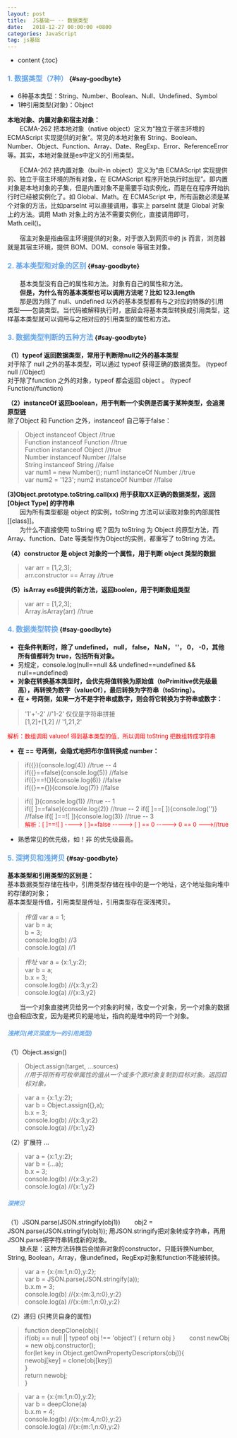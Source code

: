 ```yaml
---
layout: post
title:  JS基础一 -- 数据类型
date:   2018-12-27 00:00:00 +0800
categories: JavaScript
tag: js基础
---
```


* content
{:toc}


#### <font color="#65A5EA" size="3">1. 数据类型（7种）</font>			{#say-goodbyte}

* 6种基本类型：String、Number、Boolean、Null、Undefined、Symbol
* 1种引用类型(对象)：Object 

**本地对象、内置对象和宿主对象：**    
&emsp;&emsp;ECMA-262 把本地对象（native object）定义为“独立于宿主环境的 ECMAScript 实现提供的对象”。常见的本地对象有 String、Boolean、Number、Object、Function、Array、Date、RegExp、Error、ReferenceError等。其实，本地对象就是es中定义的引用类型。

&emsp;&emsp;ECMA-262 把内置对象（built-in object）定义为“由 ECMAScript 实现提供的、独立于宿主环境的所有对象，在 ECMAScript 程序开始执行时出现”。即内置对象是本地对象的子集，但是内置对象不是需要手动实例化，而是在在程序开始执行时已经被实例化了。如 Global、Math。在 ECMAScript 中，所有函数必须是某个对象的方法，比如parseInt 可以直接调用，事实上 parseInt 就是 Global 对象上的方法。调用 Math 对象上的方法不需要实例化，直接调用即可， Math.ceil()。 

&emsp;&emsp;宿主对象是指由宿主环境提供的对象，对于嵌入到网页中的 js 而言，浏览器就是其宿主环境，提供 BOM、DOM、console 等宿主对象。   
#### <font color="#65A5EA" size="3">2. 基本类型和对象的区别</font>			{#say-goodbyte} 
&emsp;&emsp;基本类型没有自己的属性和方法。对象有自己的属性和方法。   
&emsp;&emsp;**但是，为什么有的基本类型也可以调用方法呢？比如 123.length**  
&emsp;&emsp;那是因为除了 null、undefined 以外的基本类型都有与之对应的特殊的引用类型——包装类型。当代码被解释执行时，底层会将基本类型转换成引用类型，这样基本类型就可以调用与之相对应的引用类型的属性和方法。

#### <font color="#65A5EA" size="3">3. 数据类型判断的五种方法</font>			{#say-goodbyte} 
**（1）typeof 返回数据类型，常用于判断除null之外的基本类型**    
对于除了 null 之外的基本类型，可以通过 typeof 获得正确的数据类型。 (typeof null //Object)    
对于除了function 之外的对象，typeof 都会返回 object 。 (typeof Function//function) 

**（2）instanceOf 返回boolean，用于判断一个实例是否属于某种类型，会追溯原型链**  
除了Object 和 Function 之外，instanceof 自己等于false：    
>Object instanceof Object       //true  
>Function instanceof Function  //true  
>Function instanceof Object   //true  
>Number instanceof Number    //false  
>String instanceof String   //false  
>var num1 = new Number();  num1 instanceOf Number  //true   
>var num2 = '123';  num2 instanceOf Number  //false 

**(3)Object.prototype.toString.call(xx) 用于获取XX正确的数据类型，返回[Object Type] 的字符串**  
&emsp;&emsp;因为所有类型都是 object 的实例，toString 方法可以读取对象的内部属性[[class]]。  
&emsp;&emsp;为什么不直接使用 toString 呢？因为 toString 为 Object 的原型方法，而 Array、function、Date 等类型作为Object的实例，都重写了 toString 方法。  

**（4）constructor 是 object 对象的一个属性，用于判断 object 类型的数据**
>var arr = [1,2,3];  
>arr.constructor == Array    //true   

**（5）isArray es6提供的新方法，返回boolen，用于判断数组类型**  
>var arr = [1,2,3];  
>Array.isArray(arr)    //true  

#### <font color="#65A5EA" size="3">4. 数据类型转换</font>			{#say-goodbyte}  
* **在条件判断时，除了 undefined， null， false， NaN， ''， 0， -0，其他所有值都转为 true，包括所有对象。**  
* 另规定，console.log(null==null && undefined==undefined && null==undefined)  
* **对象在转换基本类型时，会优先将值转换为原始值（toPrimitive优先级最高），再转换为数字（valueOf），最后转换为字符串（toString）。**
* **在 + 号两侧，如果一方不是字符串或数字，则会将它转换为字符串或数字：**  
>'1'+'-2'  //'1-2' 仅仅是字符串拼接  
>[1,2]+[1,2]  // '1,21,2'  

<font color="red" size="2">解析：数组调用 valueof 得到基本类型的值，所以调用 toString 把数组转成字符串 </font>    
* **在 == 号两侧，会隐式地把布尔值转换成 number：**  
>if({}){console.log(4)}  //true -- 4  
>if({}==false){console.log(5)}  //false  
>if({}==!{}){console.log(6)}  //false  
>if({}=={}){console.log(7)}  //false    

>if([ ]){console.log(1)}   //true -- 1    
>if([ ]==false){console.log(2)}   //true -- 2 
>if([ ]==[ ]){console.log('')}   //false
>if([ ]==![ ]){console.log(3)}  //true -- 3  
><font color="red" size="2">解析：[ ]==![ ]  ---->   [ ]==false   ----->   [ ] == 0   ----->   0 == 0  --->//true </font>  
* 熟悉常见的优先级，如！非 的优先级最高。

#### <font color="#65A5EA" size="3">5. 深拷贝和浅拷贝</font>			{#say-goodbyte}
**基本类型和引用类型的区别是：**    
基本数据类型存储在栈中，引用类型存储在栈中的是一个地址，这个地址指向堆中的存储的对象；  
基本类型是传值，引用类型是传址，引用类型存在深浅拷贝。  
>*传值* 
>var a = 1;  
>var b = a;   
>b = 3;  
>console.log(b)   //3   
>console.log(a)   //1     

>*传址* 
>var a = {x:1,y:2};  
>var b = a;  
>b.x = 3;  
>console.log(b)   //{x:3,y:2}  
>console.log(a)   //{x:3,y2}  

&emsp;&emsp;当一个对象直接拷贝给另一个对象的时候，改变一个对象，另一个对象的数据也会相应改变，因为是拷贝的是地址，指向的是堆中的同一个对象。 

##### <font color="#65A5EA" size="2">浅拷贝(拷贝深度为一的引用类型)</font>  
（1）Object.assign()    
>Object.assign(target, ...sources)    
*//用于将所有可枚举属性的值从一个或多个源对象复制到目标对象。返回目标对象。*

>var a = {x:1,y:2};  
>var b = Object.assign({},a);  
>b.x = 3;  
>console.log(b)   //{x:3,y:2}  
>console.log(a)   //{x:1,y2}

（2）扩展符 ...  
>var a = {x:1,y:2};  
>var b = {...a};  
>b.x = 3;  
>console.log(b)   //{x:3,y:2}  
>console.log(a)   //{x:1,y2}

##### <font color="#65A5EA" size="2">深拷贝</font>    
（1）JSON.parse(JSON.stringify(obj1))
&emsp;&emsp;obj2 = JSON.parse(JSON.stringify(obj1)); 用JSON.stringify把对象转成字符串，再用JSON.parse把字符串转成新的对象。  
&emsp;&emsp;缺点是：这种方法转换后会抛弃对象的constructor，只能转换Number, String, Boolean，Array，像undefined，RegExp对象和function不能被转换。  
>var a = {x:{m:1,n:0},y:2};  
>var b = JSON.parse(JSON.stringify(a));  
>b.x.m = 3;  
>console.log(b)   //{x:{m:3,n:0},y:2}  
>console.log(a)   //{x:{m:1,n:0},y:2}  

（2）递归 (只拷贝自身的属性)  
> function deepClone(obj){  
>	if(obj == null || typeof obj !== 'object') { return obj }
>    &emsp;&emsp;const newObj = new obj.constructor();  
>	for(let key in Object.getOwnPropertyDescriptors(obj)){  
>		newobj[key] = clone(obj[key])  
>	}  
>	return newobj;  
> }  

>var a = {x:{m:1,n:0},y:2};  
>var b = deepClone(a)  
>b.x.m = 4;  
>console.log(b)  //{x:{m:4,n:0},y:2}  
>console.log(a)  //{x:{m:1,n:0},y:2}